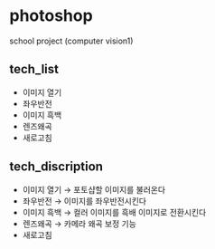 # photoshop
school project (computer vision1)

## tech_list
* 이미지 열기
* 좌우반전
* 이미지 흑백
* 렌즈왜곡
* 새로고침

## tech_discription
* 이미지 열기
→ 포토샵할 이미지를 불러온다
* 좌우반전
→ 이미지를 좌우반전시킨다
* 이미지 흑백
→ 컬러 이미지를 흑배 이미지로 전환시킨다
* 렌즈왜곡
→ 카메라 왜곡 보정 기능
* 새로고침
